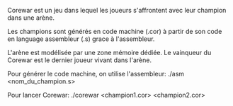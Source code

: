 Corewar est un jeu dans lequel les joueurs s'affrontent avec leur champion dans une arène.

Les champions sont générés en code machine (.cor) à partir de son code en language assembleur (.s) grace à l'assembleur.

L'arène est modélisée par une zone mémoire dédiée. Le vainqueur du Corewar est le dernier joueur vivant dans l'arène.

Pour générer le code machine, on utilise l'assembleur:
	./asm <nom_du_champion.s>

Pour lancer Corewar:
	./corewar <champion1.cor> <champion2.cor>
